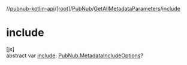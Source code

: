 //[pubnub-kotlin-api](../../../../index.md)/[[root]](../../index.md)/[PubNub](../index.md)/[GetAllMetadataParameters](index.md)/[include](include.md)

# include

[js]\
abstract var [include](include.md): [PubNub.MetadataIncludeOptions](../-metadata-include-options/index.md)?
